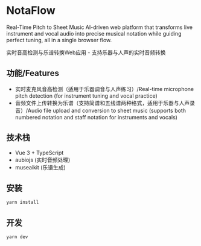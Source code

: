 # NotaFlow

Real-Time Pitch to Sheet Music AI-driven web platform that transforms live instrument and vocal audio into precise musical notation while guiding perfect tuning, all in a single browser flow.

实时音高检测与乐谱转换Web应用 - 支持乐器与人声的实时音频转换

## 功能/Features
- 实时麦克风音高检测（适用于乐器调音与人声练习）/Real-time microphone pitch detection (for instrument tuning and vocal practice)
- 音频文件上传转换为乐谱（支持简谱和五线谱两种格式，适用于乐器与人声录音）/Audio file upload and conversion to sheet music (supports both numbered notation and staff notation for instruments and vocals)

## 技术栈
- Vue 3 + TypeScript
- aubiojs (实时音频处理)
- museaikit (乐谱生成)

## 安装
```bash
yarn install
```

## 开发
```bash
yarn dev
```
